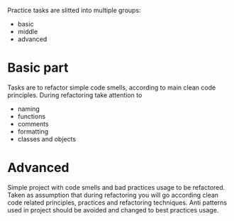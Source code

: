 Practice tasks are slitted into multiple groups:
- basic
- middle
- advanced


# Basic part
Tasks are to refactor simple code smells, according to main clean code principles. During refactoring take attention 
to 
- naming
- functions
- comments
- formatting
- classes and objects 


# Advanced
Simple project with code smells and bad practices usage to be refactored. Taken as assumption that during refactoring 
you will go according
clean code related principles, practices and refactoring techniques. Anti patterns used in 
project should be avoided and changed to best practices usage.